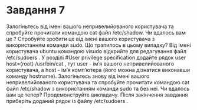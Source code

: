 # Завдання 7

Залогіньтесь від імені вашого непривелийованого користувача та спробуйте прочитати командою cat файл /etc/shadow. Чи вдалось вам це ? Спробуйте зробити це від імені вашого користувача з використанням команди sudo. Що трапилось в цьому випадку?
Від імені користувача ubuntu командою visudo відкрийте для редагування файл /etc/sudoers . У розділі #User privilege specification додайте рядок user host=(root) /usr/bin/cat , тут user - ім’я вашого непривелийованого користувача, а host - ім’я комп’ютера (його можна дізнатися виконавши команду hostname).
Залогіньтесь знову від імені вашого непривелийованого користувача та спробуйте прочитати командою cat файл /etc/shadow з використанням команди sudo  та без неї. Чи вдалось вам це тепер? 
Продемонструйте викладачу. Після закінчення завдання приберіть доданий рядок із файлу /etc/sudoers .

